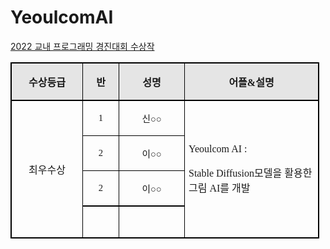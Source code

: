 # YeoulcomAI

[2022 교내 프로그래밍 경진대회 수상작](https://media.discordapp.net/attachments/794670638400274472/1046436865953247302/2022-11-27_234558.png)

<table style="border-collapse: collapse; table-layout: fixed; border-width: initial; border-style: none; border-color: initial;">
<tbody>
<tr>
<td style="width: 101px; height: 19px; padding: 1px 6px; border-width: 2px 1px 2px 2px; border-style: solid; border-color: rgb(0, 0, 0); background: rgb(229, 229, 229); vertical-align: middle;">
<p class="0" style="text-align: center; word-break: keep-all;"><span style="font-family: 굴림체; font-weight: bold; font-size: 12pt;">수상등급</span></p></td>

<td style="width: 45px; height: 19px; padding: 1px 6px; border-width: 2px 1px; border-style: solid; border-color: rgb(0, 0, 0); background: rgb(229, 229, 229); vertical-align: middle;">
<p class="0" style="text-align: center; word-break: keep-all;"><span style="font-family: 굴림체; font-weight: bold; font-size: 12pt;">반</span></p></td>

<td style="width: 92px; height: 19px; padding: 1px 6px; border-width: 2px 1px; border-style: solid; border-color: rgb(0, 0, 0); background: rgb(229, 229, 229); vertical-align: middle;">
<p class="0" style="text-align: center; word-break: keep-all;"><span style="font-family: 굴림체; font-weight: bold; font-size: 12pt;">성명</span></p></td>
<td style="width: 201px; height: 19px; padding: 1px 6px; border-width: 2px 2px 2px 1px; border-style: solid; border-color: rgb(0, 0, 0); background: rgb(229, 229, 229); vertical-align: middle;">
<p class="0" style="text-align: center; word-break: keep-all;"><span style="font-family: 굴림체; font-weight: bold; font-size: 12pt;">어플</span><span style="font-family: 굴림체; letter-spacing: 0pt; font-weight: bold; font-size: 12pt;">&amp;</span><span style="font-family: 굴림체; font-weight: bold; font-size: 12pt;">설명</span></p></td>
</tr>
<tr>
<td rowspan="4" style="width: 101px; height: 104px; padding: 1px 6px; border-width: 2px 1px 2px 2px; border-style: solid; border-color: rgb(0, 0, 0); vertical-align: middle;">
<p class="0" style="text-align: center; word-break: keep-all;"><span style="font-family: 굴림체; font-size: 12pt;">최우수상</span></p></td>

<td style="width: 45px; height: 26px; padding: 1px 6px; border-width: 2px 1px 1px; border-style: solid; border-color: rgb(0, 0, 0); vertical-align: middle;">
<p class="0" style="text-align: center; word-break: keep-all;"><span style="font-family: '맑은 고딕'; letter-spacing: 0pt; font-size: 11pt;">1</span></p></td>

<td style="width: 92px; height: 26px; padding: 1px 6px; border-width: 2px 1px 1px; border-style: solid; border-color: rgb(0, 0, 0); vertical-align: middle;">
<p class="0" style="text-align: center; word-break: keep-all;"><span style="font-family: '맑은 고딕'; font-size: 11pt;">신</span><span style="font-family: '맑은 고딕'; letter-spacing: 0pt; font-size: 11pt;">○</span><span style="font-family: '맑은 고딕'; font-size: 11pt;">○</span></p></td>
<td rowspan="4" style="width: 201px; height: 104px; padding: 1px 6px; border-width: 2px 2px 2px 1px; border-style: solid; border-color: rgb(0, 0, 0); vertical-align: middle;">
<p class="0" style="margin-left: 0px; margin-right: 0px;"><span style="font-family: '맑은 고딕'; letter-spacing: 0pt; font-size: 12pt;">Yeoulcom AI :</span></p>
<p class="0" style="margin-left: 0px; margin-right: 0px;"><span style="font-family: '맑은 고딕'; letter-spacing: 0pt; font-size: 12pt;">Stable Diffusion</span><span style="font-family: '맑은 고딕'; font-size: 12pt;">모델을 활용한 그림 </span><span style="font-family: '맑은 고딕'; letter-spacing: 0pt; font-size: 12pt;">AI</span><span style="font-family: '맑은 고딕'; font-size: 12pt;">를 개발</span></p></td>
</tr>
<tr>

<td style="width: 45px; height: 26px; padding: 1px 6px; border-width: 1px; border-style: solid; border-color: rgb(0, 0, 0); vertical-align: middle;">
<p class="0" style="text-align: center; word-break: keep-all;"><span style="font-family: '맑은 고딕'; letter-spacing: 0pt; font-size: 11pt;">2</span></p></td>

<td style="width: 92px; height: 26px; padding: 1px 6px; border-width: 1px; border-style: solid; border-color: rgb(0, 0, 0); vertical-align: middle;">
<p class="0" style="text-align: center; word-break: keep-all;"><span style="font-family: '맑은 고딕'; font-size: 11pt;">이</span><span style="font-family: '맑은 고딕'; letter-spacing: 0pt; font-size: 11pt;">○</span><span style="font-family: '맑은 고딕'; font-size: 11pt;">○</span></p></td>
</tr>
<tr>

<td style="width: 45px; height: 26px; padding: 1px 6px; border-width: 1px 1px 2px; border-style: solid; border-color: rgb(0, 0, 0); vertical-align: middle;">
<p class="0" style="text-align: center; word-break: keep-all;"><span style="font-family: '맑은 고딕'; letter-spacing: 0pt; font-size: 11pt;">2</span></p></td>

<td style="width: 92px; height: 26px; padding: 1px 6px; border-width: 1px 1px 2px; border-style: solid; border-color: rgb(0, 0, 0); vertical-align: middle;">
<p class="0" style="text-align: center; word-break: keep-all;"><span style="font-family: '맑은 고딕'; font-size: 11pt;">이</span><span style="font-family: '맑은 고딕'; letter-spacing: 0pt; font-size: 11pt;">○</span><span style="font-family: '맑은 고딕'; font-size: 11pt;">○</span></p></td>
</tr>
<tr>

<td style="width: 45px; height: 26px; padding: 1px 6px; border-width: 2px 1px; border-style: solid; border-color: rgb(0, 0, 0); vertical-align: middle;">
<p class="0" style="text-align: center; word-break: keep-all; font-size: 11pt;"> &nbsp; </p></td>

<td style="width: 92px; height: 26px; padding: 1px 6px; border-width: 2px 1px; border-style: solid; border-color: rgb(0, 0, 0); vertical-align: middle;">
<p class="0" style="text-align: center; word-break: keep-all; font-size: 11pt;"> &nbsp; </p></td>
</tr>
</tbody>
</table>
